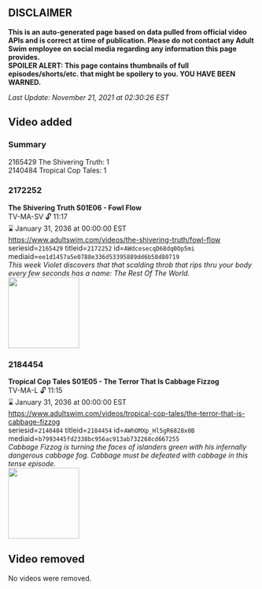 ## DISCLAIMER
**This is an auto-generated page based on data pulled from official video APIs and is correct at time of publication. Please do not contact any Adult Swim employee on social media regarding any information this page provides.**  
**SPOILER ALERT: This page contains thumbnails of full episodes/shorts/etc. that might be spoilery to you. YOU HAVE BEEN WARNED.**  

_Last Update: November 21, 2021 at 02:30:26 EST_
## Video added
### Summary
2165429 The Shivering Truth: 1  
2140484 Tropical Cop Tales: 1  
### 2172252
**The Shivering Truth S01E06 - Fowl Flow**  
TV-MA-SV 🔓 11:17  
⌛ January 31, 2036 at 00:00:00 EST  
https://www.adultswim.com/videos/the-shivering-truth/fowl-flow  
seriesid=`2165429` titleid=`2172252` id=`AWdcesecqD68dq0Op5mi` mediaid=`ee1d1457a5e0788e336d53395889dd6b58d80719`  
_This week Violet discovers that that scalding throb that rips thru your body every few seconds has a name:  The Rest Of The World._  
<a href="https://i.cdn.turner.com/adultswim/big/image-upload/thumbnails/thumb-2_image-154352543980519.jpg"><img src="https://i.cdn.turner.com/adultswim/big/image-upload/thumbnails/thumb-2_image-154352543980519.jpg" height="144px" /></a>
### 2184454
**Tropical Cop Tales S01E05 - The Terror That Is Cabbage Fizzog**  
TV-MA-L 🔓 11:15  
⌛ January 31, 2036 at 00:00:00 EST  
https://www.adultswim.com/videos/tropical-cop-tales/the-terror-that-is-cabbage-fizzog  
seriesid=`2140484` titleid=`2184454` id=`AWhOMXp_Hl5gR6828x0B` mediaid=`b7993445fd2338bc956ac913ab732268cd667255`  
_Cabbage Fizzog is turning the faces of islanders green with his infernally dangerous cabbage fog. Cabbage must be defeated with cabbage in this tense episode._  
<a href="https://i.cdn.turner.com/adultswim/big/image-upload/thumbnails/thumb-2_image-155015578949417.jpg"><img src="https://i.cdn.turner.com/adultswim/big/image-upload/thumbnails/thumb-2_image-155015578949417.jpg" height="144px" /></a>
## Video removed
No videos were removed.  
